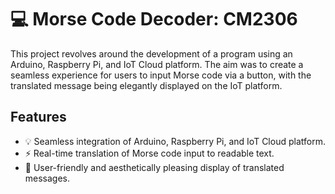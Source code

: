 # :computer: Morse Code Decoder: CM2306

This project revolves around the development of a program using an Arduino, Raspberry Pi, and IoT Cloud platform. The aim was to create a seamless experience for users to input Morse code via a button, with the translated message being elegantly displayed on the IoT platform.

## Features

- :bulb: Seamless integration of Arduino, Raspberry Pi, and IoT Cloud platform.
- :zap: Real-time translation of Morse code input to readable text.
- :art: User-friendly and aesthetically pleasing display of translated messages.
